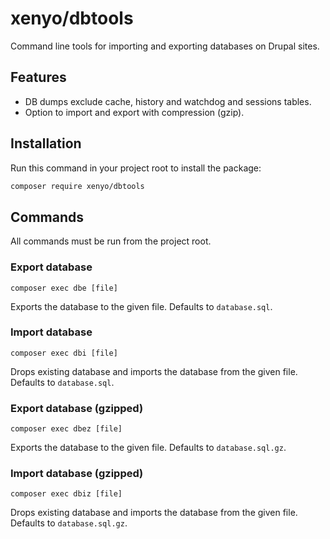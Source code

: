 # xenyo/dbtools

Command line tools for importing and exporting databases on Drupal sites.

## Features

- DB dumps exclude cache, history and watchdog and sessions tables.
- Option to import and export with compression (gzip).

## Installation

Run this command in your project root to install the package:

```bash
composer require xenyo/dbtools
```

## Commands

All commands must be run from the project root.

### Export database

```
composer exec dbe [file]
```

Exports the database to the given file. Defaults to `database.sql`.

### Import database

```
composer exec dbi [file]
```

Drops existing database and imports the database from the given file. Defaults to `database.sql`.

### Export database (gzipped)

```
composer exec dbez [file]
```

Exports the database to the given file. Defaults to `database.sql.gz`.

### Import database (gzipped)

```
composer exec dbiz [file]
```

Drops existing database and imports the database from the given file. Defaults to `database.sql.gz`.
